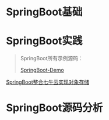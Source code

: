 # SpringBoot基础











# SpringBoot实践

> SpringBoot所有示例源码：
>
> [SpringBoot-Demo](https://github.com/Rocks526/SpringBoot-Demo)

[SpringBoot整合七牛云实现对象存储](https://github.com/Rocks526/Java-Notes/blob/master/docs/常用框架/SpringBoot实践/SpringBoot-七牛云.md)









# SpringBoot源码分析





